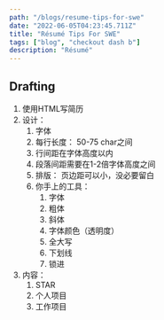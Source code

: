 ```yaml
---
path: "/blogs/resume-tips-for-swe"
date: "2022-06-05T04:23:45.711Z"
title: "Résumé Tips For SWE"
tags: ["blog", "checkout dash b"]
description: "Résumé"
---
```


## Drafting
1. 使用HTML写简历
2. 设计：
    1. 字体
    2. 每行长度： 50-75 char之间
    3. 行间距在字体高度以内
    4. 段落间距需要在1-2倍字体高度之间
    5. 排版： 页边距可以小，没必要留白
    6. 你手上的工具：
        1. 字体
        2. 粗体
        3. 斜体
        4. 字体颜色（透明度）
        5. 全大写
        6. 下划线
        7. 锁进
3. 内容：
    1. STAR
    2. 个人项目
    3. 工作项目
